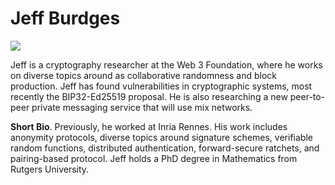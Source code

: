 # Jeff Burdges

![](Jeff.jpg=160)

Jeff is a cryptography researcher at the Web 3 Foundation, where he works on diverse topics around as collaborative randomness and block production. Jeff has found vulnerabilities in cryptographic systems, most recently the BIP32-Ed25519 proposal. He is also researching a new peer-to-peer private messaging service that will use mix networks.

**Short Bio**. Previously, he worked at Inria Rennes. His work includes anonymity protocols, diverse topics around signature schemes, verifiable random functions, distributed authentication, forward-secure ratchets, and pairing-based protocol. Jeff holds a PhD degree in Mathematics from Rutgers University.
